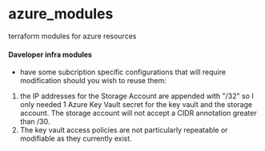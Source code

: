 # azure_modules
terraform modules for azure resources

#### Daveloper infra modules 
- have some subcription specific configurations that will require modification should you wish to reuse them:
1. the IP addresses for the Storage Account are appended with "/32" so I only needed 1 Azure Key Vault secret for the key vault 
and the storage account. The storage account will not accept a CIDR annotation greater than /30.  
2. The key vault access policies are not particularly repeatable or modifiable as they currently exist. 